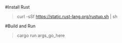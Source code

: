 #Install Rust
> curl -sSf https://static.rust-lang.org/rustup.sh | sh

#Build and Run

> cargo run args_go_here